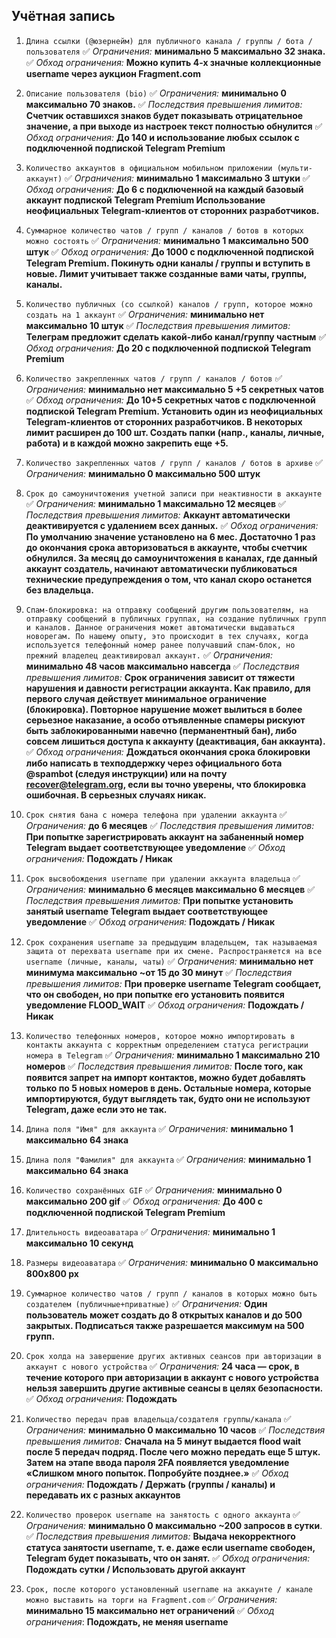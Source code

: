 ## Учётная запись

1. `Длина ссылки (@юзернейм) для публичного канала / группы / бота / пользователя`
	✅ *Ограничения:* **минимально 5 максимально 32 знака.**
	✅ *Обход ограничения:* **Можно купить 4-х значные коллекционные username через аукцион Fragment.com**
	
2. `Описание пользователя (bio)`
	✅ *Ограничения:* **минимально 0 максимально 70 знаков.**
	✅ *Последствия превышения лимитов:* **Счетчик оставшихся знаков будет показывать отрицательное значение, а при выходе из настроек текст полностью обнулится**
	✅ *Обход ограничения:* **До 140 и использование любых ссылок с подключенной подпиской Telegram Premium**
	
3. `Количество аккаунтов в официальном мобильном приложении (мульти-аккаунт)`
	✅ *Ограничения:* **минимально 1 максимально 3 штуки**
	✅ *Обход ограничения:* **До 6 с подключенной на каждый базовый аккаунт подпиской Telegram Premium Использование неофициальных Telegram-клиентов от сторонних разработчиков.**
	
4. `Суммарное количество чатов / групп / каналов / ботов в которых можно состоять`
	✅ *Ограничения:* **минимально 1 максимально 500 штук**
	✅ *Обход ограничения:* **До 1000 с подключенной подпиской Telegram Premium. Покинуть одни каналы / группы и вступить в новые. Лимит учитывает также созданные вами чаты, группы, каналы.**
	
5. `Количество публичных (со ссылкой) каналов / групп, которое можно создать на 1 аккаунт`
	✅ *Ограничения:* **минимально нет максимально 10 штук**
	✅ *Последствия превышения лимитов:* **Телеграм предложит сделать какой-либо канал/группу частным**
	✅ *Обход ограничения:* **До 20 с подключенной подпиской Telegram Premium**
	
6. `Количество закрепленных чатов / групп / каналов / ботов`
	✅ *Ограничения:* **минимально нет максимально 5 +5 секретных чатов**
	✅ *Обход ограничения:* **До 10+5 секретных чатов с подключенной подпиской Telegram Premium. Установить один из неофициальных Telegram-клиентов от сторонних разработчиков. В некоторых лимит расширен до 100 шт. Создать папки (напр., каналы, личные, работа) и в каждой можно закрепить еще +5.**
	
7. `Количество закрепленных чатов / групп / каналов / ботов в архиве`
	✅ *Ограничения:* **минимально 0 максимально 500 штук**
	
8. `Срок до самоуничтожения учетной записи при неактивности в аккаунте`
	✅ *Ограничения:* **минимально 1 максимально 12 месяцев**
	✅ *Последствия превышения лимитов:* **Аккаунт автоматически деактивируется с удалением всех данных.**
	✅ *Обход ограничения:* **По умолчанию значение установлено на 6 мес. Достаточно 1 раз до окончания срока авторизоваться в аккаунте, чтобы счетчик обнулился. За месяц до самоуничтожения в каналах, где данный аккаунт создатель, начинают автоматически публиковаться технические предупреждения о том, что канал скоро останется без владельца.**
	
9. `Спам-блокировка: на отправку сообщений другим пользователям, на отправку сообщений в публичных группах, на создание публичных групп и каналов. Данное ограничения может автоматически выдаваться новорегам. По нашему опыту, это происходит в тех случаях, когда используется телефонный номер ранее получавший спам-блок, но прежний владелец деактивировал аккаунт.`
	✅ *Ограничения:* **минимально 48 часов максимально навсегда**
	✅ *Последствия превышения лимитов:* **Срок ограничения зависит от тяжести нарушения и давности регистрации аккаунта. Как правило, для первого случая действует минимальное ограничение (блокировка). Повторное нарушение может вылиться в более серьезное наказание, а особо отъявленные спамеры рискуют быть заблокированными навечно (перманентный бан), либо совсем лишиться доступа к аккаунту (деактивация, бан аккаунта).**
	✅ *Обход ограничения:* **Дождаться окончания срока блокировки либо написать в техподдержку через официального бота @spambot (следуя инструкции) или на почту recover@telegram.org, если вы точно уверены, что блокировка ошибочная. В серьезных случаях никак.**
	
10. `Срок снятия бана с номера телефона при удалении аккаунта`
	✅ *Ограничения:* **до  6 месяцев**
	✅ *Последствия превышения лимитов:* **При попытке зарегистрировать аккаунт на забаненный номер Telegram выдает соответствующее уведомление**
	✅ *Обход ограничения:* **Подождать / Никак**
	
11. `Срок высвобождения username при удалении аккаунта владельца`
	✅ *Ограничения:* **минимально 6 месяцев максимально 6 месяцев**
	✅ *Последствия превышения лимитов:* **При попытке установить занятый username Telegram выдает соответствующее уведомление**
	✅ *Обход ограничения:* **Подождать / Никак**
	
12. `Срок сохранения username за предыдущим владельцем, так называемая защита от перехвата username при их смене. Распространяется на все username (личные, каналы, чаты)`
	✅ *Ограничения:* **минимально нет минимума максимально ~от 15 до 30 минут**
	✅ *Последствия превышения лимитов:* **При проверке username Telegram сообщает, что он свободен, но при попытке его установить появится уведомление FLOOD_WAIT**
	✅ *Обход ограничения:* **Подождать / Никак**
	
13. `Количество телефонных номеров, которое можно импортировать в контакты аккаунта с корректным определением статуса регистрации номера в Telegram`
	✅ *Ограничения:* **минимально 1 максимально 210 номеров**
	✅ *Последствия превышения лимитов:* **После того, как появится запрет на импорт контактов, можно будет добавлять только по 5 новых номеров в день. Остальные номера, которые импортируются, будут выглядеть так, будто они не используют Telegram, даже если это не так.**
	
14. `Длина поля "Имя" для аккаунта`
	✅ *Ограничения:* **минимально 1 максимально 64 знака**
	
15. `Длина поля "Фамилия" для аккаунта`
	✅ *Ограничения:* **минимально 1 максимально 64 знака**
	
16. `Количество сохранённых GIF`
	✅ *Ограничения:* **минимально 0 максимально 200 gif**
	✅ *Обход ограничения:* **До 400 с подключенной подпиской Telegram Premium**
	
17. `Длительность видеоаватара`
	✅ *Ограничения:* **минимально 1 максимально 10 секунд**
	
18. `Размеры видеоаватара`
	✅ *Ограничения:* **минимально 0 максимально 800x800 px**
	
19. `Суммарное количество чатов / групп / каналов в которых можно быть создателем (публичные+приватные)`
	✅ *Ограничения:* **Один пользователь может создать до 8 открытых каналов и до 500 закрытых. Подписаться также разрешается максимум на 500 групп.**
	
20. `Срок холда на завершение других активных сеансов при авторизации в аккаунт с нового устройства`
	✅ *Ограничения:* **24 часа — срок, в течение которого при авторизации в аккаунт с нового устройства нельзя завершить другие активные сеансы в целях безопасности.**
	✅ *Обход ограничения:* **Подождать**
	
21. `Количество передач прав владельца/создателя группы/канала`
	✅ *Ограничения:* **минимально 0 максимально 10 часов**
	✅ *Последствия превышения лимитов:* **Сначала на 5 минут выдается flood wait после 5 передач подряд. После чего можно передать еще 5 штук. Затем на этапе ввода пароля 2FA появляется уведомление «Слишком много попыток. Попробуйте позднее.»**
	✅ *Обход ограничения:* **Подождать / Держать (группы / каналы) и передавать их с разных аккаунтов**
	
22. `Количество проверок username на занятость с одного аккаунта`
	✅ *Ограничения:* **минимально 0 максимально ~200 запросов в сутки**.
	✅ *Последствия превышения лимитов:* **Выдача некорректного статуса занятости username, т. е. даже если username свободен, Telegram будет показывать, что он занят.**
	✅ *Обход ограничения:* **Подождать сутки / Использовать другой аккаунт**
	
23. `Срок, после которого установленный username на аккаунте / канале можно выставить на торги на Fragment.com`
	✅ *Ограничения:* **минимально 15 максимально нет ограничений**
	✅ *Обход ограничения*: **Подождать, не меняя username**
